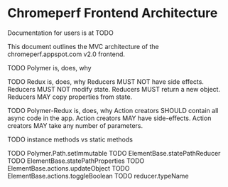 <!-- Copyright 2018 The Chromium Authors. All rights reserved.
     Use of this source code is governed by a BSD-style license that can be
     found in the LICENSE file.
-->

# Chromeperf Frontend Architecture

Documentation for users is at TODO

This document outlines the MVC architecture of the chromeperf.appspot.com v2.0
frontend.

TODO Polymer is, does, why

TODO Redux is, does, why
Reducers MUST NOT have side effects.
Reducers MUST NOT modify state.
Reducers MUST return a new object.
Reducers MAY copy properties from state.

TODO Polymer-Redux is, does, why
Action creators SHOULD contain all async code in the app.
Action creators MAY have side-effects.
Action creators MAY take any number of parameters.

TODO instance methods vs static methods

TODO Polymer.Path.setImmutable
TODO ElementBase.statePathReducer
TODO ElementBase.statePathProperties
TODO ElementBase.actions.updateObject
TODO ElementBase.actions.toggleBoolean
TODO reducer.typeName
